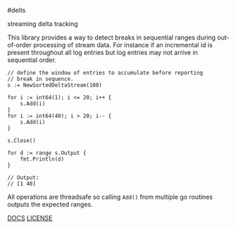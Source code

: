 #delts

streaming delta tracking

This library provides a way to detect breaks in sequential ranges during
out-of-order processing of stream data.  For instance if an incremental
id is present throughout all log entries but log entries may not arrive
in sequential order.

	// define the window of entries to accumulate before reporting
	// break in sequence.
	s := NewSortedDeltaStream(100)

	for i := int64(1); i <= 20; i++ {
		s.Add(i)
	}
	for i := int64(40); i > 20; i-- {
		s.Add(i)
	}

	s.Close()

	for d := range s.Output {
		fmt.Println(d)
	}

	// Output:
	// [1 40]

All operations are threadsafe so calling `Add()` from multiple
go routines outputs the expected ranges.

[DOCS](http://godoc.org/github.com/jasonmoo/delts)
[LICENSE](https://raw.github.com/jasonmoo/delts/master/LICENSE)